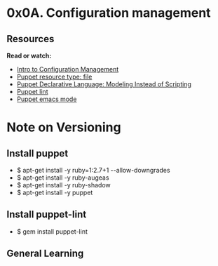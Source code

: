 # 0x0A. Configuration management

## Resources

**Read or watch:**

* [Intro to Configuration Management](https://www.digitalocean.com/community/tutorials/an-introduction-to-configuration-management)
* [Puppet resource type: file](https://www.puppet.com/docs/puppet/5.5/types/file.html)
* [Puppet Declarative Language: Modeling Instead of Scripting](https://www.puppet.com/blog/puppet-declarative-language-modeling-instead-of-scripting/)
* [Puppet lint](https://www.puppet-lint.com)
* [Puppet emacs mode](https://www.github.com/voxpupuli/puppet-mode)

# Note on Versioning

## Install **puppet**

* $ apt-get install -y ruby=1:2.7+1 --allow-downgrades
* $ apt-get install -y ruby-augeas
* $ apt-get install -y ruby-shadow
* $ apt-get install -y puppet

## Install **puppet-lint**

* $ gem install puppet-lint

## General Learning
